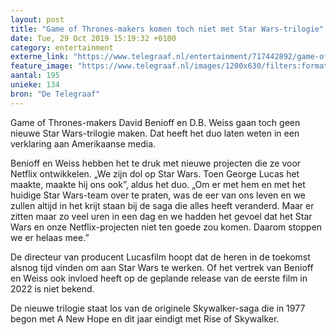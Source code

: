```yaml
---
layout: post
title: "Game of Thrones-makers komen toch niet met Star Wars-trilogie"
date: Tue, 29 Oct 2019 15:19:32 +0100
category: entertainment
externe_link: "https://www.telegraaf.nl/entertainment/717442892/game-of-thrones-makers-komen-toch-niet-met-star-wars-trilogie"
feature_image: "https://www.telegraaf.nl/images/1200x630/filters:format(jpeg):quality(80)/cdn-kiosk-api.telegraaf.nl/219ca50a-fa57-11e9-9694-0217670beecd.jpg"
aantal: 195
unieke: 134
bron: "De Telegraaf"
---
```


<p class="intro">Game of Thrones-makers David Benioff en D.B. Weiss gaan toch geen nieuwe Star Wars-trilogie maken. Dat heeft het duo laten weten in een verklaring aan Amerikaanse media.</p> <p>Benioff en Weiss hebben het te druk met nieuwe projecten die ze voor Netflix ontwikkelen. „We zijn dol op Star Wars. Toen George Lucas het maakte, maakte hij ons ook”, aldus het duo. „Om er met hem en met het huidige Star Wars-team over te praten, was de eer van ons leven en we zullen altijd in het krijt staan bij de saga die alles heeft veranderd. Maar er zitten maar zo veel uren in een dag en we hadden het gevoel dat het Star Wars en onze Netflix-projecten niet ten goede zou komen. Daarom stoppen we er helaas mee.”</p><p>De directeur van producent Lucasfilm hoopt dat de heren in de toekomst alsnog tijd vinden om aan Star Wars te werken. Of het vertrek van Benioff en Weiss ook invloed heeft op de geplande release van de eerste film in 2022 is niet bekend.</p><p>De nieuwe trilogie staat los van de originele Skywalker-saga die in 1977 begon met A New Hope en dit jaar eindigt met Rise of Skywalker.</p>
